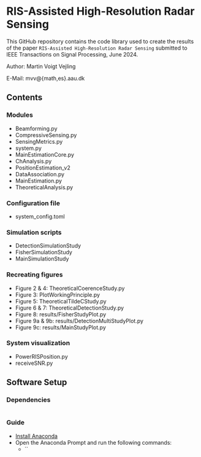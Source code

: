 # RIS-Assisted High-Resolution Radar Sensing
This GitHub repository contains the code library used to create the results of the paper `RIS-Assisted High-Resolution Radar Sensing` submitted to IEEE Transactions on Signal Processing, June 2024.

Author: Martin Voigt Vejling

E-Mail: mvv@{math,es}.aau.dk

## Contents
### Modules
- Beamforming.py
- CompressiveSensing.py
- SensingMetrics.py
- system.py
- MainEstimationCore.py
- ChAnalysis.py
- PositionEstimation_v2
- DataAssociation.py
- MainEstimation.py
- TheoreticalAnalysis.py

### Configuration file
- system_config.toml

### Simulation scripts
- DetectionSimulationStudy
- FisherSimulationStudy
- MainSimulationStudy

### Recreating figures
- Figure 2 & 4: TheoreticalCoerenceStudy.py
- Figure 3: PlotWorkingPrinciple.py
- Figure 5: TheoreticalTildeCStudy.py
- Figure 6 & 7: TheoreticalDetectionStudy.py
- Figure 8: results/FisherStudyPlot.py
- Figure 9a & 9b: results/DetectionMultiStudyPlot.py
- Figure 9c: results/MainStudyPlot.py

### System visualization
- PowerRISPosition.py
- receiveSNR.py


## Software Setup

### Dependencies
```

```

### Guide
- [Install Anaconda](https://docs.anaconda.com/anaconda/install/index.html)
- Open the Anaconda Prompt and run the following commands:
  - ``
